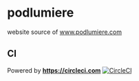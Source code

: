 # podlumiere

website source of www.podlumiere.com

## CI

Powered by **https://circleci.com** [![CircleCI](https://circleci.com/gh/lechaps/podlumiere.svg?style=svg)](https://circleci.com/gh/lechaps/podlumiere)
